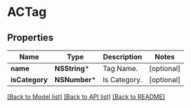 # ACTag

## Properties
Name | Type | Description | Notes
------------ | ------------- | ------------- | -------------
**name** | **NSString*** | Tag Name. | [optional] 
**isCategory** | **NSNumber*** | Is Category. | [optional] 

[[Back to Model list]](../README.md#documentation-for-models) [[Back to API list]](../README.md#documentation-for-api-endpoints) [[Back to README]](../README.md)


